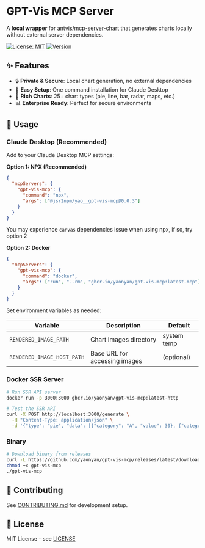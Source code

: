 # GPT-Vis MCP Server

A **local wrapper** for
[antvis/mcp-server-chart](https://github.com/antvis/mcp-server-chart) that
generates charts locally without external server dependencies.

[![License: MIT](https://img.shields.io/badge/License-MIT-yellow.svg)](https://opensource.org/licenses/MIT)
[![Version](https://img.shields.io/badge/version-0.1.0-blue.svg)](https://github.com/yaonyan/gpt-vis-mcp)

## ✨ Features

- 🔒 **Private & Secure**: Local chart generation, no external dependencies
- 🚀 **Easy Setup**: One command installation for Claude Desktop
- 🎨 **Rich Charts**: 25+ chart types (pie, line, bar, radar, maps, etc.)
- 📊 **Enterprise Ready**: Perfect for secure environments

## 🚀 Usage

### Claude Desktop (Recommended)

Add to your Claude Desktop MCP settings:

**Option 1: NPX (Recommended)**

```json
{
  "mcpServers": {
    "gpt-vis-mcp": {
      "command": "npx",
      "args": ["@jsr2npm/yao__gpt-vis-mcp@0.0.3"]
    }
  }
}
```

You may experience `canvas` dependencies issue when using npx, if so, try option
2

**Option 2: Docker**

```json
{
  "mcpServers": {
    "gpt-vis-mcp": {
      "command": "docker",
      "args": ["run", "--rm", "ghcr.io/yaonyan/gpt-vis-mcp:latest-mcp"]
    }
  }
}
```

Set environment variables as needed:

| Variable                   | Description                   | Default     |
| -------------------------- | ----------------------------- | ----------- |
| `RENDERED_IMAGE_PATH`      | Chart images directory        | system temp |
| `RENDERED_IMAGE_HOST_PATH` | Base URL for accessing images | (optional)  |

### Docker SSR Server

```bash
# Run SSR API server
docker run -p 3000:3000 ghcr.io/yaonyan/gpt-vis-mcp:latest-http

# Test the SSR API
curl -X POST http://localhost:3000/generate \
  -H "Content-Type: application/json" \
  -d '{"type": "pie", "data": [{"category": "A", "value": 30}, {"category": "B", "value": 70}]}'
```

### Binary

```bash
# Download binary from releases
curl -L https://github.com/yaonyan/gpt-vis-mcp/releases/latest/download/gpt-vis-mcp -o gpt-vis-mcp
chmod +x gpt-vis-mcp
./gpt-vis-mcp
```

## 🤝 Contributing

See [CONTRIBUTING.md](CONTRIBUTING.md) for development setup.

## 📄 License

MIT License - see [LICENSE](LICENSE)

